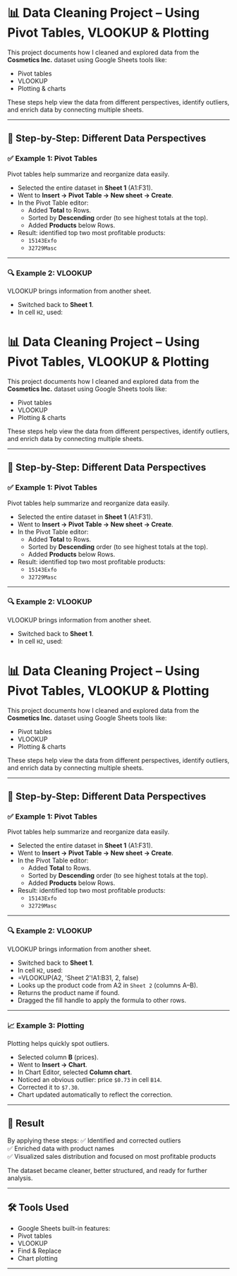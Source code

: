 # 📊 Data Cleaning Project – Using Pivot Tables, VLOOKUP & Plotting

This project documents how I cleaned and explored data from the **Cosmetics Inc.** dataset using Google Sheets tools like:
- Pivot tables
- VLOOKUP
- Plotting & charts

These steps help view the data from different perspectives, identify outliers, and enrich data by connecting multiple sheets.

---

## 📌 Step-by-Step: Different Data Perspectives

### ✅ Example 1: Pivot Tables
Pivot tables help summarize and reorganize data easily.

- Selected the entire dataset in **Sheet 1** (A1:F31).
- Went to **Insert → Pivot Table → New sheet → Create**.
- In the Pivot Table editor:
  - Added **Total** to Rows.
  - Sorted by **Descending** order (to see highest totals at the top).
  - Added **Products** below Rows.
- Result: identified top two most profitable products:
  - `15143Exfo`
  - `32729Masc`

---

### 🔍 Example 2: VLOOKUP
VLOOKUP brings information from another sheet.

- Switched back to **Sheet 1**.
- In cell `H2`, used:
# 📊 Data Cleaning Project – Using Pivot Tables, VLOOKUP & Plotting

This project documents how I cleaned and explored data from the **Cosmetics Inc.** dataset using Google Sheets tools like:
- Pivot tables
- VLOOKUP
- Plotting & charts

These steps help view the data from different perspectives, identify outliers, and enrich data by connecting multiple sheets.

---

## 📌 Step-by-Step: Different Data Perspectives

### ✅ Example 1: Pivot Tables
Pivot tables help summarize and reorganize data easily.

- Selected the entire dataset in **Sheet 1** (A1:F31).
- Went to **Insert → Pivot Table → New sheet → Create**.
- In the Pivot Table editor:
  - Added **Total** to Rows.
  - Sorted by **Descending** order (to see highest totals at the top).
  - Added **Products** below Rows.
- Result: identified top two most profitable products:
  - `15143Exfo`
  - `32729Masc`

---

### 🔍 Example 2: VLOOKUP
VLOOKUP brings information from another sheet.

- Switched back to **Sheet 1**.
- In cell `H2`, used:
# 📊 Data Cleaning Project – Using Pivot Tables, VLOOKUP & Plotting

This project documents how I cleaned and explored data from the **Cosmetics Inc.** dataset using Google Sheets tools like:
- Pivot tables
- VLOOKUP
- Plotting & charts

These steps help view the data from different perspectives, identify outliers, and enrich data by connecting multiple sheets.

---

## 📌 Step-by-Step: Different Data Perspectives

### ✅ Example 1: Pivot Tables
Pivot tables help summarize and reorganize data easily.

- Selected the entire dataset in **Sheet 1** (A1:F31).
- Went to **Insert → Pivot Table → New sheet → Create**.
- In the Pivot Table editor:
  - Added **Total** to Rows.
  - Sorted by **Descending** order (to see highest totals at the top).
  - Added **Products** below Rows.
- Result: identified top two most profitable products:
  - `15143Exfo`
  - `32729Masc`

---

### 🔍 Example 2: VLOOKUP
VLOOKUP brings information from another sheet.

- Switched back to **Sheet 1**.
- In cell `H2`, used:
- =VLOOKUP(A2, 'Sheet 2'!A1:B31, 2, false)
- Looks up the product code from A2 in `Sheet 2` (columns A–B).
- Returns the product name if found.
- Dragged the fill handle to apply the formula to other rows.

---

### 📈 Example 3: Plotting
Plotting helps quickly spot outliers.

- Selected column **B** (prices).
- Went to **Insert → Chart**.
- In Chart Editor, selected **Column chart**.
- Noticed an obvious outlier: price `$0.73` in cell `B14`.
- Corrected it to `$7.30`.
- Chart updated automatically to reflect the correction.

---

## 🚀 Result
By applying these steps:
✅ Identified and corrected outliers  
✅ Enriched data with product names  
✅ Visualized sales distribution and focused on most profitable products

The dataset became cleaner, better structured, and ready for further analysis.

---

## 🛠 Tools Used
- Google Sheets built-in features:
- Pivot tables
- VLOOKUP
- Find & Replace
- Chart plotting

---

